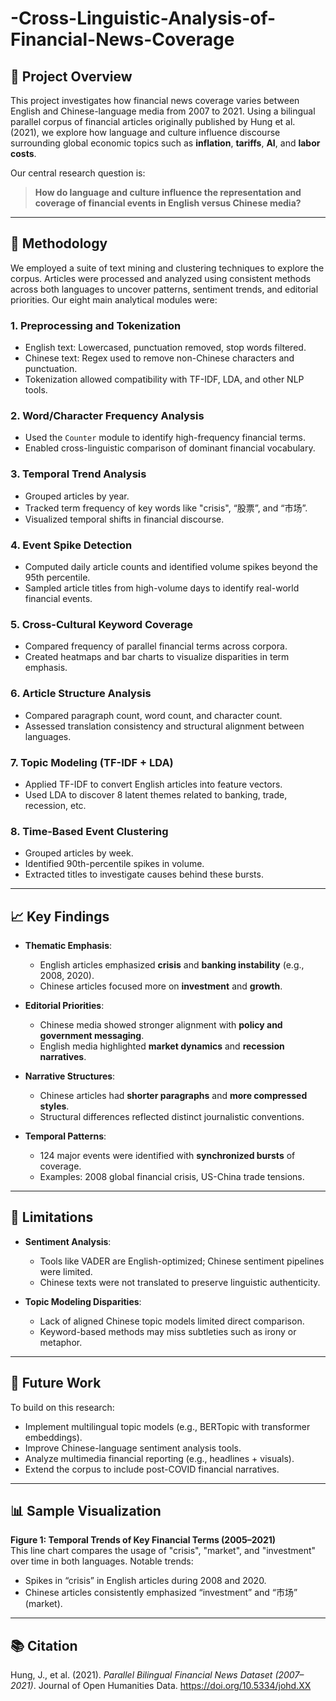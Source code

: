 # -Cross-Linguistic-Analysis-of-Financial-News-Coverage


## 📌 Project Overview

This project investigates how financial news coverage varies between English and Chinese-language media from 2007 to 2021. Using a bilingual parallel corpus of financial articles originally published by Hung et al. (2021), we explore how language and culture influence discourse surrounding global economic topics such as **inflation**, **tariffs**, **AI**, and **labor costs**.

Our central research question is:

> **How do language and culture influence the representation and coverage of financial events in English versus Chinese media?**

---

## 🧰 Methodology

We employed a suite of text mining and clustering techniques to explore the corpus. Articles were processed and analyzed using consistent methods across both languages to uncover patterns, sentiment trends, and editorial priorities. Our eight main analytical modules were:

### 1. Preprocessing and Tokenization
- English text: Lowercased, punctuation removed, stop words filtered.
- Chinese text: Regex used to remove non-Chinese characters and punctuation.
- Tokenization allowed compatibility with TF-IDF, LDA, and other NLP tools.

### 2. Word/Character Frequency Analysis
- Used the `Counter` module to identify high-frequency financial terms.
- Enabled cross-linguistic comparison of dominant financial vocabulary.

### 3. Temporal Trend Analysis
- Grouped articles by year.
- Tracked term frequency of key words like "crisis", “股票”, and “市场”.
- Visualized temporal shifts in financial discourse.

### 4. Event Spike Detection
- Computed daily article counts and identified volume spikes beyond the 95th percentile.
- Sampled article titles from high-volume days to identify real-world financial events.

### 5. Cross-Cultural Keyword Coverage
- Compared frequency of parallel financial terms across corpora.
- Created heatmaps and bar charts to visualize disparities in term emphasis.

### 6. Article Structure Analysis
- Compared paragraph count, word count, and character count.
- Assessed translation consistency and structural alignment between languages.

### 7. Topic Modeling (TF-IDF + LDA)
- Applied TF-IDF to convert English articles into feature vectors.
- Used LDA to discover 8 latent themes related to banking, trade, recession, etc.

### 8. Time-Based Event Clustering
- Grouped articles by week.
- Identified 90th-percentile spikes in volume.
- Extracted titles to investigate causes behind these bursts.

---

## 📈 Key Findings

- **Thematic Emphasis**:
  - English articles emphasized **crisis** and **banking instability** (e.g., 2008, 2020).
  - Chinese articles focused more on **investment** and **growth**.

- **Editorial Priorities**:
  - Chinese media showed stronger alignment with **policy and government messaging**.
  - English media highlighted **market dynamics** and **recession narratives**.

- **Narrative Structures**:
  - Chinese articles had **shorter paragraphs** and **more compressed styles**.
  - Structural differences reflected distinct journalistic conventions.

- **Temporal Patterns**:
  - 124 major events were identified with **synchronized bursts** of coverage.
  - Examples: 2008 global financial crisis, US-China trade tensions.

---

## 🔬 Limitations

- **Sentiment Analysis**:
  - Tools like VADER are English-optimized; Chinese sentiment pipelines were limited.
  - Chinese texts were not translated to preserve linguistic authenticity.

- **Topic Modeling Disparities**:
  - Lack of aligned Chinese topic models limited direct comparison.
  - Keyword-based methods may miss subtleties such as irony or metaphor.

---

## 🚀 Future Work

To build on this research:
- Implement multilingual topic models (e.g., BERTopic with transformer embeddings).
- Improve Chinese-language sentiment analysis tools.
- Analyze multimedia financial reporting (e.g., headlines + visuals).
- Extend the corpus to include post-COVID financial narratives.

---

## 📊 Sample Visualization

**Figure 1: Temporal Trends of Key Financial Terms (2005–2021)**  
This line chart compares the usage of "crisis", "market", and "investment" over time in both languages. Notable trends:
- Spikes in “crisis” in English articles during 2008 and 2020.
- Chinese articles consistently emphasized “investment” and “市场” (market).

---

## 📚 Citation

Hung, J., et al. (2021). *Parallel Bilingual Financial News Dataset (2007–2021)*. Journal of Open Humanities Data. https://doi.org/10.5334/johd.XX
